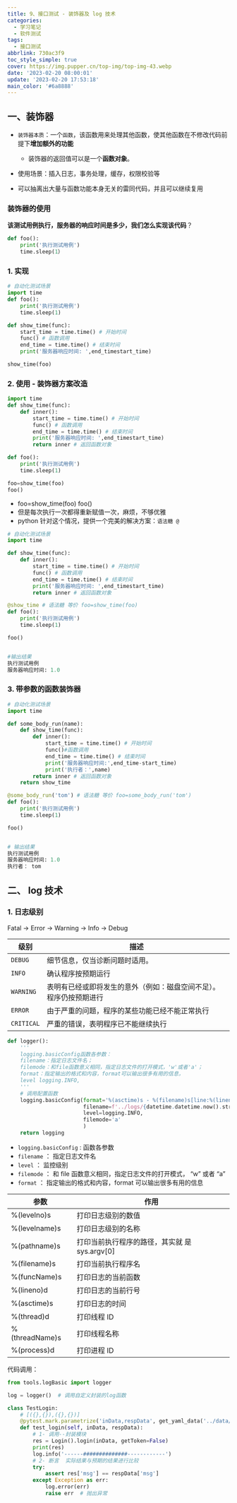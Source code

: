 ```yaml
---
title: 9、接口测试 - 装饰器及 log 技术
categories:
  - 学习笔记
  - 软件测试
tags:
  - 接口测试
abbrlink: 730ac3f9
toc_style_simple: true
cover: https://img.pupper.cn/top-img/top-img-43.webp
date: '2023-02-20 08:00:01'
update: '2023-02-20 17:53:18'
main_color: '#6a8888'
---
```


## 一、装饰器

- `装饰器本质`：一个`函数`，该函数用来处理其他函数，使其他函数在不修改代码前提下**增加额外的功能**

  - 装饰器的返回值可以是一个**函数对象**。

- 使用场景：插入日志，事务处理，缓存，权限校验等

- 可以抽离出大量与函数功能本身无关的雷同代码，并且可以继续复用

### 装饰器的使用

**该测试用例执行，服务器的响应时间是多少，我们怎么实现该代码**？

```python
def foo():
    print('执行测试用例')
    time.sleep(1）
```

### 1. 实现

```python
# 自动化测试场景
import time
def foo():
    print('执行测试用例')
    time.sleep(1)

def show_time(func):
	start_time = time.time() # 开始时间
	func() # 函数调用
	end_time = time.time() # 结束时间
	print('服务器响应时间: ',end_timestart_time)

show_time(foo)
```

### 2. 使用 - 装饰器方案改造

```python
import time
def show_time(func):
    def inner():
        start_time = time.time() # 开始时间
        func() # 函数调用
        end_time = time.time() # 结束时间
        print('服务器响应时间: ',end_timestart_time)
        return inner # 返回函数对象

def foo():
	print('执行测试用例')
	time.sleep(1)

foo=show_time(foo)
foo()
```

- foo=show_time(foo) foo()
- 但是每次执行一次都得重新赋值一次，麻烦，不够优雅
- python 针对这个情况，提供一个完美的解决方案：`语法糖 @`

```python
# 自动化测试场景
import time

def show_time(func):
    def inner():
        start_time = time.time() # 开始时间
        func() # 函数调用
        end_time = time.time() # 结束时间
        print('服务器响应时间: ',end_timestart_time)
        return inner # 返回函数对象

@show_time # 语法糖 等价 foo=show_time(foo)
def foo():
	print('执行测试用例')
	time.sleep(1)

foo()


#输出结果
执行测试用例
服务器响应时间: 1.0
```

### 3. 带参数的函数装饰器

```python
# 自动化测试场景
import time

def some_body_run(name):
    def show_time(func):
        def inner():
            start_time = time.time() # 开始时间
            func()#函数调用
            end_time = time.time() # 结束时间
            print('服务器响应时间:',end_time-start_time)
            print('执行者：',name)
        return inner # 返回函数对象
    return show_time

@some_body_run('tom') # 语法糖 等价 foo=some_body_run('tom')
def foo():
	print('执行测试用例')
	time.sleep(1)

foo()


# 输出结果
执行测试用例
服务器响应时间: 1.0
执行者： tom
```

## 二、 log 技术

### 1. 日志级别

Fatal -> Error -> Warning -> Info -> Debug

| 级别       | 描述                                                               |
| ---------- | ------------------------------------------------------------------ |
| `DEBUG`    | 细节信息，仅当诊断问题时适用。                                     |
| `INFO`     | 确认程序按预期运行                                                 |
| `WARNING`  | 表明有已经或即将发生的意外（例如：磁盘空间不足）。程序仍按预期进行 |
| `ERROR`    | 由于严重的问题，程序的某些功能已经不能正常执行                     |
| `CRITICAL` | 严重的错误，表明程序已不能继续执行                                 |

```python
def logger():
    '''
    logging.basicConfig函数各参数：
    filename：指定日志文件名；
    filemode：和file函数意义相同，指定日志文件的打开模式，'w'或者'a'；
    format：指定输出的格式和内容，format可以输出很多有用的信息，
    level logging.INFO,
    '''
    # 调用配置函数
    logging.basicConfig(format='%(asctime)s - %(filename)s[line:%(lineno)d] - %(levelname)s:%(message)s',
                        filename=f'../logs/{datetime.datetime.now().strftime("%Y_%m_%d %H-%M-%S")}.log',
                        level=logging.INFO,
                        filemode='a'
                        )
    return logging
```

- `logging.basicConfig` : 函数各参数
- `filename` ： 指定日志文件名
- `level` ： 监控级别
- `filemode` ： 和 file 函数意义相同，指定日志文件的打开模式， “w” 或者 “a”
- `format` ： 指定输出的格式和内容，format 可以输出很多有用的信息

| 参数            | 作用                                          |
| --------------- | --------------------------------------------- |
| %(levelno)s     | 打印日志级别的数值                            |
| %(levelname)s   | 打印日志级别的名称                            |
| %(pathname)s    | 打印当前执行程序的路径，其实就 是 sys.argv[0] |
| %(filename)s    | 打印当前执行程序名                            |
| %(funcName)s    | 打印日志的当前函数                            |
| %(lineno)d      | 打印日志的当前行号                            |
| %(asctime)s     | 打印日志的时间                                |
| %(thread)d      | 打印线程 ID                                   |
| % (threadName)s | 打印线程名称                                  |
| %(process)d     | 打印进程 ID                                   |

代码调用：

```python
from tools.logBasic import logger

log = logger()  # 调用自定义封装的log函数

class TestLogin:
    # [({},{}),({},{})]
    @pytest.mark.parametrize('inData,respData', get_yaml_data('../data/data.yaml'))
    def test_login(self, inData, respData):
        # 1- 调用--封装模块
        res = Login().login(inData, getToken=False)
        print(res)
        log.info('------##############------------')
        # 2- 断言  实际结果与预期的结果进行比较
        try:
            assert res['msg'] == respData['msg']
        except Exception as err:
            log.error(err)
            raise err  # 抛出异常
```
